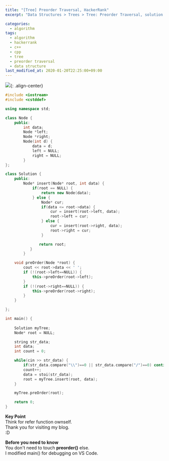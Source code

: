 ```yaml
---
title: "[Tree] Preorder Traversal, HackerRank"
excerpt: "Data Structures > Trees > Tree: Preorder Traversal, solution in cpp"

categories:
  - algorithm
tags:
  - algorithm
  - hackerrank
  - c++
  - cpp
  - tree
  - preorder traversal
  - data structure
last_modified_at: 2020-01-20T22:25:00+09:00
---
```


![](https://eliotjang.github.io/assets/images/c++/preorder-traversal.png){: .align-center}  

```cpp
#include <iostream>
#include <cstddef>

using namespace std;

class Node {
    public:
        int data;
        Node *left;
        Node *right;
        Node(int d) {
            data = d;
            left = NULL;
            right = NULL;
        }
};

class Solution {
    public:
  		Node* insert(Node* root, int data) {
            if(root == NULL) {
                return new Node(data);
            } else {
                Node* cur;
                if(data <= root->data) {
                    cur = insert(root->left, data);
                    root->left = cur;
                } else {
                    cur = insert(root->right, data);
                    root->right = cur;
                }

               return root;
           }
        }

    void preOrder(Node *root) {
        cout << root->data << ' ';
        if (!(root->left==NULL)) {
            this->preOrder(root->left);
        }
        if (!(root->right==NULL)) {
            this->preOrder(root->right);
        }
    }

};

int main() {
    
    Solution myTree;
    Node* root = NULL;

    string str_data;
    int data;
    int count = 0;

    while(cin >> str_data) {
        if(str_data.compare("\\")==0 || str_data.compare("/")==0) continue;
        count++;
        data = stoi(str_data);
        root = myTree.insert(root, data);
    }

    myTree.preOrder(root);

    return 0;
}

```

**Key Point**  
Think for refer function ownself.  
Thank you for visiting my blog.  
:D

**Before you need to know**  
You don't need to touch **preorder()** else.  
I modified main() for debugging on VS Code.  

